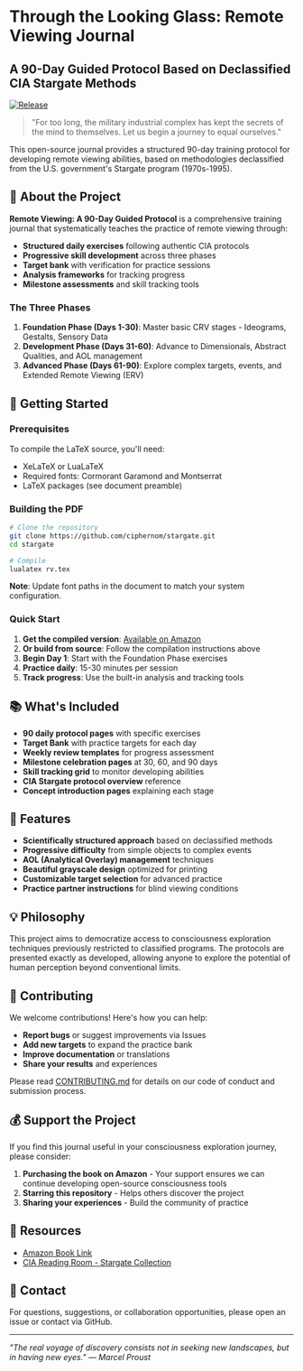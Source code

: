 # Through the Looking Glass: Remote Viewing Journal

## A 90-Day Guided Protocol Based on Declassified CIA Stargate Methods

[![Release](https://img.shields.io/github/v/release/ciphernom/stargate)](https://github.com/ciphernom/stargate/releases)

> "For too long, the military industrial complex has kept the secrets of the mind to themselves. Let us begin a journey to equal ourselves."

This open-source journal provides a structured 90-day training protocol for developing remote viewing abilities, based on methodologies declassified from the U.S. government's Stargate program (1970s-1995).

## 📖 About the Project

**Remote Viewing: A 90-Day Guided Protocol** is a comprehensive training journal that systematically teaches the practice of remote viewing through:

- **Structured daily exercises** following authentic CIA protocols
- **Progressive skill development** across three phases
- **Target bank** with verification for practice sessions
- **Analysis frameworks** for tracking progress
- **Milestone assessments** and skill tracking tools

### The Three Phases

1. **Foundation Phase (Days 1-30)**: Master basic CRV stages - Ideograms, Gestalts, Sensory Data
2. **Development Phase (Days 31-60)**: Advance to Dimensionals, Abstract Qualities, and AOL management
3. **Advanced Phase (Days 61-90)**: Explore complex targets, events, and Extended Remote Viewing (ERV)

## 🚀 Getting Started

### Prerequisites

To compile the LaTeX source, you'll need:
- XeLaTeX or LuaLaTeX
- Required fonts: Cormorant Garamond and Montserrat
- LaTeX packages (see document preamble)

### Building the PDF

```bash
# Clone the repository
git clone https://github.com/ciphernom/stargate.git
cd stargate

# Compile
lualatex rv.tex
```

**Note**: Update font paths in the document to match your system configuration.

### Quick Start

1. **Get the compiled version**: [Available on Amazon](https://www.amazon.com/dp/B0F9Y7FXSN)
2. **Or build from source**: Follow the compilation instructions above
3. **Begin Day 1**: Start with the Foundation Phase exercises
4. **Practice daily**: 15-30 minutes per session
5. **Track progress**: Use the built-in analysis and tracking tools

## 📚 What's Included

- **90 daily protocol pages** with specific exercises
- **Target Bank** with practice targets for each day
- **Weekly review templates** for progress assessment  
- **Milestone celebration pages** at 30, 60, and 90 days
- **Skill tracking grid** to monitor developing abilities
- **CIA Stargate protocol overview** reference
- **Concept introduction pages** explaining each stage

## 🎯 Features

- **Scientifically structured approach** based on declassified methods
- **Progressive difficulty** from simple objects to complex events
- **AOL (Analytical Overlay) management** techniques
- **Beautiful grayscale design** optimized for printing
- **Customizable target selection** for advanced practice
- **Practice partner instructions** for blind viewing conditions

## 💡 Philosophy

This project aims to democratize access to consciousness exploration techniques previously restricted to classified programs. The protocols are presented exactly as developed, allowing anyone to explore the potential of human perception beyond conventional limits.

## 🤝 Contributing

We welcome contributions! Here's how you can help:

- **Report bugs** or suggest improvements via Issues
- **Add new targets** to expand the practice bank
- **Improve documentation** or translations
- **Share your results** and experiences

Please read [CONTRIBUTING.md](CONTRIBUTING.md) for details on our code of conduct and submission process.

## 💰 Support the Project

If you find this journal useful in your consciousness exploration journey, please consider:

1. **Purchasing the book on Amazon** - Your support ensures we can continue developing open-source consciousness tools
2. **Starring this repository** - Helps others discover the project
3. **Sharing your experiences** - Build the community of practice

## 🔗 Resources

- [Amazon Book Link](https://www.amazon.com/dp/B0F9Y7FXSN)
- [CIA Reading Room - Stargate Collection](https://www.cia.gov/readingroom/collection/stargate)

## 📧 Contact

For questions, suggestions, or collaboration opportunities, please open an issue or contact via GitHub.

---

*"The real voyage of discovery consists not in seeking new landscapes, but in having new eyes." — Marcel Proust*
